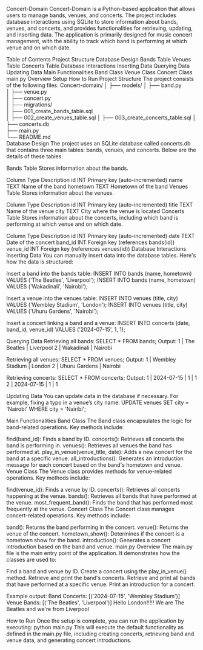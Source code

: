 Concert-Domain
Concert-Domain is a Python-based application that allows users to manage bands, venues, and concerts. The project includes database interactions using SQLite to store information about bands, venues, and concerts, and provides functionalities for retrieving, updating, and inserting data. The application is primarily designed for music concert management, with the ability to track which band is performing at which venue and on which date.

Table of Contents
Project Structure
Database Design
Bands Table
Venues Table
Concerts Table
Database Interactions
Inserting Data
Querying Data
Updating Data
Main Functionalities
Band Class
Venue Class
Concert Class
main.py Overview
Setup
How to Run
Project Structure
The project consists of the following files:                                    Concert-domain/
│
├── models/
│   ├── band.py    
│   ├── venue.py             
│   ├── concert.py           
│
├── migrations/              
│   ├── 001_create_bands_table.sql  
│   ├── 002_create_venues_table.sql 
│   ├── 003_create_concerts_table.sql
│
├── concerts.db             
├── main.py                  
└── README.md               
Database Design
The project uses an SQLite database called concerts.db that contains three main tables: bands, venues, and concerts. Below are the details of these tables:

Bands Table
Stores information about the bands.

Column	Type	Description
id	INT	Primary key (auto-incremented)
name	TEXT	Name of the band
hometown	TEXT	Hometown of the band
Venues Table
Stores information about the venues.

Column	Type	Description
id	INT	Primary key (auto-incremented)
title	TEXT	Name of the venue
city	TEXT	City where the venue is located
Concerts Table
Stores information about the concerts, including which band is performing at which venue and on which date.

Column	Type	Description
id	INT	Primary key (auto-incremented)
date	TEXT	Date of the concert
band_id	INT	Foreign key (references bands(id))
venue_id	INT	Foreign key (references venues(id))
Database Interactions
Inserting Data
You can manually insert data into the database tables. Here's how the data is structured:

Insert a band into the bands table:                                             INSERT INTO bands (name, hometown) VALUES ('The Beatles', 'Liverpool');
INSERT INTO bands (name, hometown) VALUES ('Wakadinali', 'Nairobi');

Insert a venue into the venues table:
INSERT INTO venues (title, city) VALUES ('Wembley Stadium', 'London');
INSERT INTO venues (title, city) VALUES ('Uhuru Gardens', 'Nairobi');

Insert a concert linking a band and a venue:
INSERT INTO concerts (date, band_id, venue_id) VALUES ('2024-07-15', 1, 1);

Querying Data
Retrieving all bands:                                                           SELECT * FROM bands;
Output:                                                                         1 | The Beatles | Liverpool
2 | Wakadinali  | Nairobi

Retrieving all venues:                                                          SELECT * FROM venues;
Output:
1 | Wembley Stadium | London
2 | Uhuru Gardens   | Nairobi

Retrieving concerts:
SELECT * FROM concerts;
Output:
1 | 2024-07-15 | 1 | 1
2 | 2024-07-15 | 1 | 1

Updating Data
You can update data in the database if necessary. For example, fixing a typo in a venue’s city name:
UPDATE venues 
SET city = 'Nairobi'
WHERE city = 'Nairibi';

Main Functionalities
Band Class
The Band class encapsulates the logic for band-related operations. Key methods include:

find(band_id): Finds a band by ID.
concerts(): Retrieves all concerts the band is performing in.
venues(): Retrieves all venues the band has performed at.
play_in_venue(venue_title, date): Adds a new concert for the band at a specific venue.
all_introductions(): Generates an introduction message for each concert based on the band's hometown and venue.
Venue Class
The Venue class provides methods for venue-related operations. Key methods include:

find(venue_id): Finds a venue by ID.
concerts(): Retrieves all concerts happening at the venue.
bands(): Retrieves all bands that have performed at the venue.
most_frequent_band(): Finds the band that has performed most frequently at the venue.
Concert Class
The Concert class manages concert-related operations. Key methods include:

band(): Returns the band performing in the concert.
venue(): Returns the venue of the concert.
hometown_show(): Determines if the concert is a hometown show for the band.
introduction(): Generates a concert introduction based on the band and venue.
main.py Overview
The main.py file is the main entry point of the application. It demonstrates how the classes are used to:

Find a band and venue by ID.
Create a concert using the play_in_venue() method.
Retrieve and print the band's concerts.
Retrieve and print all bands that have performed at a specific venue.
Print an introduction for a concert.

Example output:                                                                 Band Concerts: [('2024-07-15', 'Wembley Stadium')]
Venue Bands: [('The Beatles', 'Liverpool')]
Hello London!!!!! We are The Beatles and we're from Liverpool

How to Run
Once the setup is complete, you can run the application by executing:           python main.py
This will execute the default functionality as defined in the main.py file, including creating concerts, retrieving band and venue data, and generating concert introductions.


